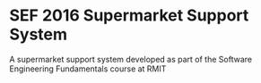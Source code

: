 # SEF 2016 Supermarket Support System
A supermarket support system developed as part of the Software Engineering Fundamentals course at RMIT

